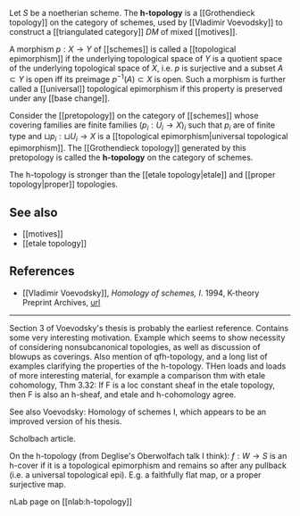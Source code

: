 Let $S$ be a noetherian scheme.  The **h-topology** is a [[Grothendieck topology]] on the category of schemes, used by [[Vladimir Voevodsky]] to construct a [[triangulated category]] $DM$ of mixed [[motives]].

A morphism $p : X \to Y$ of [[schemes]] is called a [[topological epimorphism]] if the underlying topological space of $Y$ is a quotient space of the underlying topological space of $X$, i.e. $p$ is surjective and a subset $A \subset Y$ is open iff its preimage $p^{-1}(A) \subset X$ is open.  Such a morphism is further called a [[universal]] topological epimorphism if this property is preserved under any [[base change]].

Consider the [[pretopology]] on the category of [[schemes]] whose covering families are finite families $(p_i : U_i \to X)_i$ such that $p_i$ are of finite type and $\sqcup p_i : \sqcup U_i \to X$ is a [[topological epimorphism|universal topological epimorphism]].  The [[Grothendieck topology]] generated by this pretopology is called the **h-topology** on the category of schemes.

The h-topology is stronger than the [[etale topology|etale]] and [[proper topology|proper]] topologies.

## See also

* [[motives]]
* [[etale topology]]

## References

* [[Vladimir Voevodsky]], _Homology of schemes, I_.  1994, K-theory Preprint Archives, [url](http://www.math.uiuc.edu/K-theory/0031/)
---
Section 3 of Voevodsky's thesis is probably the earliest reference. Contains some very interesting motivation. Example which seems to show necessity of considering nonsubcanonical topologies, as well as discussion of blowups as coverings. Also mention of qfh-topology, and a long list of examples clarifying the properties of the h-topology. THen loads and loads of more interesting material, for example a comparison thm with etale cohomology, Thm 3.32: If F is a loc constant sheaf in the etale topology, then F is also an h-sheaf, and etale and h-cohomology agree.

See also Voevodsky: Homology of schemes I, which appears to be an improved version of his thesis.

Scholbach article.

On the h-topology (from Deglise's Oberwolfach talk I think): $f: W \to S$ is an h-cover if it is a topological epimorphism and remains so after any pullback (i.e. a universal topological epi). E.g. a faithfully flat map, or a proper surjective map.

nLab page on [[nlab:h-topology]]

